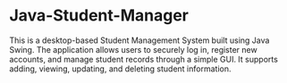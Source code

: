 # Java-Student-Manager
This is a desktop-based Student Management System built using Java Swing. The application allows users to securely log in, register new accounts, and manage student records through a simple GUI. It supports adding, viewing, updating, and deleting student information.
